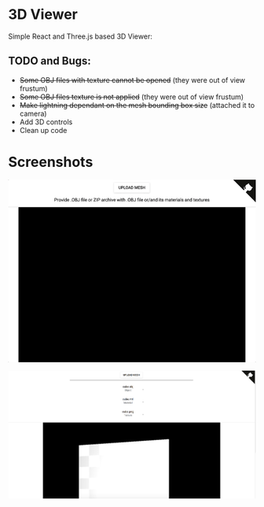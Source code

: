 # 3D Viewer

Simple React and Three.js based 3D Viewer:

## TODO and Bugs:

- ~~Some OBJ files with texture cannot be opened~~ (they were out of view frustum)
- ~~Some OBJ files texture is not applied~~ (they were out of view frustum)
- ~~Make lightning dependant on the mesh bounding box size~~ (attached it to camera)
- Add 3D controls
- Clean up code

# Screenshots
![screen2](github/screen2.gif)

![screen1](github/screen1.png)
